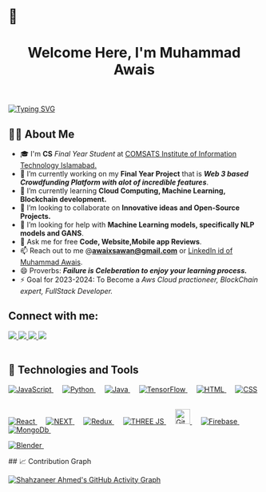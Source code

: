 <h1>💌</h1>

<h1 align="center">Welcome Here, I'm <b>Muhammad Awais</b></h1>
<br>
<br>
<a href="https://git.io/typing-svg"><img src="https://readme-typing-svg.herokuapp.com?font=Righteous&duration=4000&pause=1000&width=435&lines=FrontEnd+Enthusiast;NEXT+js%2C+Three+js+expert+;FreeLancer+and+much+more" alt="Typing SVG" /></a>

 ## 🙋‍♂️ About Me
- 🎓 I'm **CS** _Final Year Student_ at <a href="https://comsats.edu.pk/" >COMSATS Institute of Information Technology Islamabad.</a>
- 🔭 I’m currently working on my <b>Final Year Project</b> that is **_Web 3 based Crowdfunding Platform with alot of incredible features_**.
- 🌱 I’m currently learning <b> Cloud Computing, Machine Learning, Blockchain development. </b>
- 👯 I’m looking to collaborate on **Innovative ideas and Open-Source Projects.**
- 🤔 I’m looking for help with **Machine Learning models, specifically NLP models and GANS**.
- 💬 Ask me for free **Code, Website,Mobile app Reviews**.
- 📫 Reach out to me @**awaixsawan@gmail.com** or <a href="https://www.linkedin.com/in/muhammad-awais--profile/" >LinkedIn id of Muhammad Awais</a>.
- 😄 Proverbs: _**Failure is Celeberation to enjoy your learning process.**_
- ⚡ Goal for 2023-2024: To Become a *Aws Cloud practioneer, BlockChain expert, FullStack Developer.*

<!--Social Media Links!-->

## Connect with me:

<a href="https://www.instagram.com/awaixs_awan/?hl=en">
    <img src="https://img.shields.io/badge/Instagram-E4405F?style=for-the-badge&logo=instagram&logoColor=white" />
</a>
<a href="https://www.linkedin.com/in/muhammad-awais--profile/">
    <img src="https://img.shields.io/badge/linkedin-%230077B5.svg?&style=for-the-badge&logo=linkedin&logoColor=white" />
</a>
<a href="https://wa.me/+923105396463">
    <img src="https://img.shields.io/badge/Whatsapp-27e650c4?style=for-the-badge&logo=whatsapp&logoColor=white" />
</a>

<a href="https://www.facebook.com/profile.php?id=100011668839986">
    <img src="https://img.shields.io/badge/Facebook-4267B2?style=for-the-badge&logo=facebook&logoColor=white" />
</a>



</div>  <br> <br>


## 🚀 Technologies and Tools

<p > 

<a href="#">
    <img alt="JavaScript" src="https://img.shields.io/badge/JavaScript-323330?style=for-the-badge&logo=javascript&logoColor=F7DF1E"/>
  </a> &emsp;
<a href="#">
    <img alt="Python" src="https://img.shields.io/badge/PYTHON-00599C?style=for-the-badge&logo=python&logoColor=white"/>
  </a> &emsp;
<a href="#">
    <img alt="Java" src="https://img.shields.io/badge/Java-ED8B00?style=for-the-badge&logo=java&logoColor=white"/>
  </a> &emsp;
 <a href="#">
    <img alt="TensorFlow" src="https://img.shields.io/badge/TensorFlow-61DBFB?style=for-the-badge&logo=TensorFlow&logoColor=orange"/>
  </a> &emsp;
   <a href="#">
    <img alt="HTML" src="https://img.shields.io/badge/HTML5-E34F26?style=for-the-badge&logo=python&logoColor=white"/>
  </a> &emsp;
<a href="#">
    <img alt="CSS" src="https://img.shields.io/badge/CSS3-1572B6?style=for-the-badge&logo=css3&logoColor=white"/>
</a> &emsp;

</p>
</div>
<div >
<p > 
 <a href="#">
    <img alt="React" src="https://img.shields.io/badge/REACT JS-61DBFB?style=for-the-badge&logo=react&logoColor=white"/>
  </a> &emsp; 
  <a href="#">
    <img alt="NEXT" src="https://img.shields.io/badge/NEXT JS-61DBFB?style=for-the-badge&logo=nextjs&logoColor=white"/>
  </a> &emsp;
 <a href="#">
    <img alt="Redux" src="https://img.shields.io/badge/REDUX-6A0DAD?style=for-the-badge&logo=redux&logoColor=white"/>
  </a> &emsp; 
  <a href="#" target="_blank"> 
    <img alt="THREE JS" src="https://img.shields.io/badge/THREE JS-68a063?style=for-the-badge&logo=threejs&logoColor=white" />
  </a> &emsp;
  <a href="#" target="_blank"> 
    <img alt="GitHub" src="https://img.shields.io/badge/GitHub-100000?style=for-the-badge&logo=github&logoColor=white" height="30px"/>
  </a> &emsp;
 <a href="#" target="_blank"> 
    <img alt="Firebase" src="https://img.shields.io/badge/Firebase-61DBFB?style=for-the-badge&logo=Firebase&logoColor=white"/>
  </a> &emsp;
 <a href="#" target="_blank"> 
    <img alt="MongoDb" src="https://img.shields.io/badge/MONGOdB-68a063?style=for-the-badge&logo=Mongodb&logoColor=white"/>
  </a> &emsp;
 
</p>
</div>
<div >
<p > 

 <a href="#" target="_blank"> 
    <img alt="Blender" src="https://img.shields.io/badge/Blender-68a063?style=for-the-badge&logo=Blender&logoColor=white"/>
  </a> &emsp;
</p>
</div>
## 📈 Contribution Graph

[![Shahzaneer Ahmed's GitHub Activity Graph](https://activity-graph.herokuapp.com/graph?username=Muhammad-Awais-Awan&theme=xcode)](https://github.com/Muhammad-Awais-Awan)
